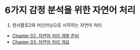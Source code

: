 # 6가지 감정 분석을 위한 자연어 처리
1. 텐서플로2와 머신러닝으로 시작하는 자연어 처리
- [Chapter 02. 자연어 처리 개발 준비](https://gabang2.notion.site/Chapter-02-270fa2fde68b40bfb4add7a88be7f6aa)
- [Chapter 03. 자연어 처리 개요](https://gabang2.notion.site/Chapter-03-dd851b40c2e6411dbe4c9943572b9e15)
